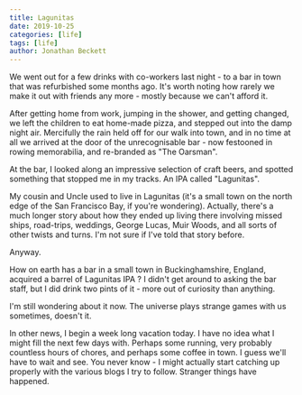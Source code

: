 ```yaml
---
title: Lagunitas
date: 2019-10-25
categories: [life]
tags: [life]
author: Jonathan Beckett
---
```


We went out for a few drinks with co-workers last night - to a bar in town that was refurbished some months ago. It's worth noting how rarely we make it out with friends any more - mostly because we can't afford it.

After getting home from work, jumping in the shower, and getting changed, we left the children to eat home-made pizza, and stepped out into the damp night air. Mercifully the rain held off for our walk into town, and in no time at all we arrived at the door of the unrecognisable bar - now festooned in rowing memorabilia, and re-branded as "The Oarsman".

At the bar, I looked along an impressive selection of craft beers, and spotted something that stopped me in my tracks. An IPA called "Lagunitas".

My cousin and Uncle used to live in Lagunitas (it's a small town on the north edge of the San Francisco Bay, if you're wondering). Actually, there's a much longer story about how they ended up living there involving missed ships, road-trips, weddings, George Lucas, Muir Woods, and all sorts of other twists and turns. I'm not sure if I've told that story before.

Anyway.

How on earth has a bar in a small town in Buckinghamshire, England, acquired a barrel of Lagunitas IPA ? I didn't get around to asking the bar staff, but I did drink two pints of it - more out of curiosity than anything.

I'm still wondering about it now. The universe plays strange games with us sometimes, doesn't it.

In other news, I begin a week long vacation today. I have no idea what I might fill the next few days with. Perhaps some running, very probably countless hours of chores, and perhaps some coffee in town. I guess we'll have to wait and see. You never know - I might actually start catching up properly with the various blogs I try to follow. Stranger things have happened.